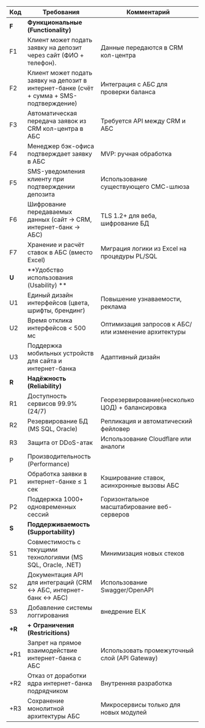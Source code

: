 | Код    | Требования                                                                                | Комментарий                                          |
|--------|-------------------------------------------------------------------------------------------|------------------------------------------------------|
| **F**  | **Функциональные (Functionality)**                                                        |                                                      |
| F1     | Клиент может подать заявку на депозит через сайт (ФИО + телефон).                         | Данные передаются в CRM кол-центра                   |
| F2     | Клиент может подать заявку на депозит в интернет-банке (счёт + сумма + SMS-подтверждение) | Интеграция с АБС для проверки баланса                |
| F3     | Автоматическая передача заявок из CRM кол-центра в АБС                                    | Требуется API между CRM и АБС                        |
| F4     | Менеджер бэк-офиса подтверждает заявку в АБС                                              | MVP: ручная обработка                                |
| F5     | SMS-уведомления клиенту при подтверждении депозита                                        | Использование существующего СМС-шлюза                |
| F6     | Шифрование передаваемых данных (сайт → CRM, интернет-банк → АБС)                          | TLS 1.2+ для веба, шифрование БД                     |
| F7     | Хранение и расчёт ставок в АБС (вместо Excel)                                             | Миграция логики из Excel на процедуры PL/SQL         |
| **U**  | **Удобство использования (Usability) **                                                   |                                                      |
| U1     | Единый дизайн интерфейсов (цвета, шрифты, брендинг)                                       | Повышение узнаваемости, реклама                      |
| U2     | Время отклика интерфейсов < 500 мс                                                        | Оптимизация запросов к АБС/или изменение архитектуры |
| U3     | Поддержка мобильных устройств для сайта и интернет-банка                                  | Адаптивный дизайн                                    |
| **R**  | **Надёжность (Reliability)**                                                              |                                                      |
| R1     | Доступность сервисов 99.9% (24/7)                                                         | Георезервирование(несколько ЦОД) + балансировка      |
| R2     | Резервирование БД (MS SQL, Oracle)                                                        | Репликация и автоматический фейловер                 |
| R3     | Защита от DDoS-атак                                                                       | Использование Cloudflare или аналоги                 |
| P      | Производительность (Performance)                                                          |                                                      |
| P1     | Обработка заявки в интернет-банке ≤ 1 сек                                                 | Кэширование ставок, асинхронные вызовы АБС           |
| P2     | Поддержка 1000+ одновременных сессий                                                      | Горизонтальное масштабирование веб-серверов          |
| **S**  | **Поддерживаемость (Supportability)**                                                     |                                                      |
| S1     | Совместимость с текущими технологиями (MS SQL, Oracle, .NET)                              | Минимизация новых стеков                             |
| S2     | Документация API для интеграций (CRM ↔ АБС, интернет-банк ↔ АБС)                          | Использование Swagger/OpenAPI                        |
| S3     | Добавление системы логгирования                                                           | внедрение ELK                                        |
| **+R** | **+ Ограничения (Restricitions)**                                                         |                                                      |
| +R1    | Запрет на прямое взаимодействие интернет-банка с АБС                                      | Использовать промежуточный слой (API Gateway)        |
| +R2    | Отказ от доработки ядра интернет-банка подрядчиком                                        | Внутренняя разработка                                |
| +R3    | Сохранение монолитной архитектуры АБС                                                     |Микросервисы только для новых модулей                                                      |
